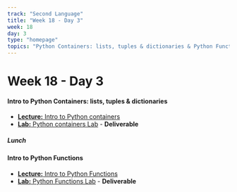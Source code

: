 ```yaml
---
track: "Second Language"
title: "Week 18 - Day 3"
week: 18
day: 3
type: "homepage"
topics: "Python Containers: lists, tuples & dictionaries & Python Functions"
---
```


# Week 18 - Day 3


#### Intro to Python Containers: lists, tuples & dictionaries
- [**Lecture:** Intro to Python containers](/second-language/week-18/day-2/lecture-materials/intro-to-python-containers/)
- [**Lab:** Python containers Lab](/second-language/week-18/day-2/labs/python-containers-lab/) - **Deliverable**

##### Lunch
#### Intro to Python Functions
- [**Lecture:** Intro to Python Functions](/second-language/week-19/day-3/lecture-materials/intro-to-python-functions/)
- [**Lab:** Python Functions Lab](/second-language/week-19/day-3/labs/python-functions-lab/) - **Deliverable**